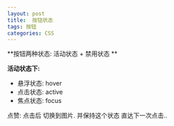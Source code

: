 ```yaml
---
layout: post
title:  按钮状态
tags: 按钮
categories: CSS
---
```


**按钮两种状态: 活动状态 + 禁用状态 **


**活动状态下:**
- 悬浮状态: hover
- 点击状态: active
- 焦点状态: focus






点赞:
 点击后 切换到图片. 并保持这个状态 直达下一次点击..


